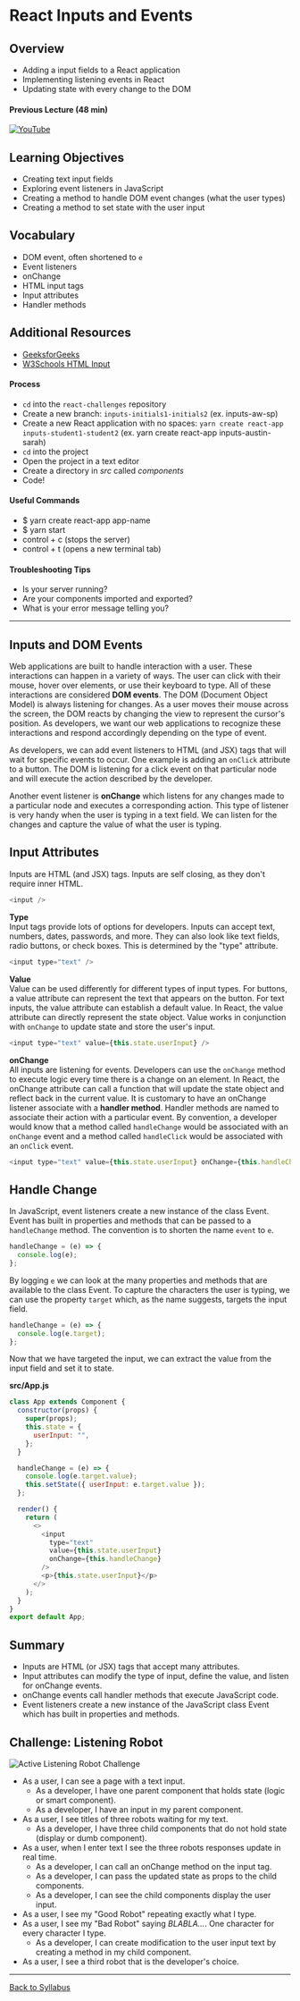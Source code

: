 # React Inputs and Events

## Overview

- Adding a input fields to a React application
- Implementing listening events in React
- Updating state with every change to the DOM

#### Previous Lecture (48 min)

[![YouTube](http://img.youtube.com/vi/hdjjEmRIW7A/0.jpg)](https://youtu.be/hdjjEmRIW7A)

## Learning Objectives

- Creating text input fields
- Exploring event listeners in JavaScript
- Creating a method to handle DOM event changes (what the user types)
- Creating a method to set state with the user input

## Vocabulary

- DOM event, often shortened to `e`
- Event listeners
- onChange
- HTML input tags
- Input attributes
- Handler methods

## Additional Resources

- [GeeksforGeeks](https://www.geeksforgeeks.org/javascript-events/)
- [W3Schools HTML Input](https://www.w3schools.com/tags/tag_input.asp)

#### Process

- `cd` into the `react-challenges` repository
- Create a new branch: `inputs-initials1-initials2` (ex. inputs-aw-sp)
- Create a new React application with no spaces: `yarn create react-app inputs-student1-student2` (ex. yarn create react-app inputs-austin-sarah)
- `cd` into the project
- Open the project in a text editor
- Create a directory in _src_ called _components_
- Code!

#### Useful Commands

- $ yarn create react-app app-name
- $ yarn start
- control + c (stops the server)
- control + t (opens a new terminal tab)

#### Troubleshooting Tips

- Is your server running?
- Are your components imported and exported?
- What is your error message telling you?

---

## Inputs and DOM Events

Web applications are built to handle interaction with a user. These interactions can happen in a variety of ways. The user can click with their mouse, hover over elements, or use their keyboard to type. All of these interactions are considered **DOM events**. The DOM (Document Object Model) is always listening for changes. As a user moves their mouse across the screen, the DOM reacts by changing the view to represent the cursor's position. As developers, we want our web applications to recognize these interactions and respond accordingly depending on the type of event.

As developers, we can add event listeners to HTML (and JSX) tags that will wait for specific events to occur. One example is adding an `onClick` attribute to a button. The DOM is listening for a click event on that particular node and will execute the action described by the developer.

Another event listener is **onChange** which listens for any changes made to a particular node and executes a corresponding action. This type of listener is very handy when the user is typing in a text field. We can listen for the changes and capture the value of what the user is typing.

## Input Attributes

Inputs are HTML (and JSX) tags. Inputs are self closing, as they don't require inner HTML.

```javascript
<input />
```

**Type**  
Input tags provide lots of options for developers. Inputs can accept text, numbers, dates, passwords, and more. They can also look like text fields, radio buttons, or check boxes. This is determined by the "type" attribute.

```javascript
<input type="text" />
```

**Value**  
Value can be used differently for different types of input types. For buttons, a value attribute can represent the text that appears on the button. For text inputs, the value attribute can establish a default value. In React, the value attribute can directly represent the state object. Value works in conjunction with `onChange` to update state and store the user's input.

```javascript
<input type="text" value={this.state.userInput} />
```

**onChange**  
All inputs are listening for events. Developers can use the `onChange` method to execute logic every time there is a change on an element. In React, the onChange attribute can call a function that will update the state object and reflect back in the current value. It is customary to have an onChange listener associate with a **handler method**. Handler methods are named to associate their action with a particular event. By convention, a developer would know that a method called `handleChange` would be associated with an `onChange` event and a method called `handleClick` would be associated with an `onClick` event.

```javascript
<input type="text" value={this.state.userInput} onChange={this.handleChange} />
```

## Handle Change

In JavaScript, event listeners create a new instance of the class Event. Event has built in properties and methods that can be passed to a `handleChange` method. The convention is to shorten the name `event` to `e`.

```javascript
handleChange = (e) => {
  console.log(e);
};
```

By logging `e` we can look at the many properties and methods that are available to the class Event. To capture the characters the user is typing, we can use the property `target` which, as the name suggests, targets the input field.

```javascript
handleChange = (e) => {
  console.log(e.target);
};
```

Now that we have targeted the input, we can extract the value from the input field and set it to state.

**src/App.js**

```javascript
class App extends Component {
  constructor(props) {
    super(props);
    this.state = {
      userInput: "",
    };
  }

  handleChange = (e) => {
    console.log(e.target.value);
    this.setState({ userInput: e.target.value });
  };

  render() {
    return (
      <>
        <input
          type="text"
          value={this.state.userInput}
          onChange={this.handleChange}
        />
        <p>{this.state.userInput}</p>
      </>
    );
  }
}
export default App;
```

## Summary

- Inputs are HTML (or JSX) tags that accept many attributes.
- Input attributes can modify the type of input, define the value, and listen for onChange events.
- onChange events call handler methods that execute JavaScript code.
- Event listeners create a new instance of the JavaScript class Event which has built in properties and methods.

## Challenge: Listening Robot

![Active Listening Robot Challenge](./assets/robot_active_listening.png)

- As a user, I can see a page with a text input.
  - As a developer, I have one parent component that holds state (logic or smart component).
  - As a developer, I have an input in my parent component.
- As a user, I see titles of three robots waiting for my text.
  - As a developer, I have three child components that do not hold state (display or dumb component).
- As a user, when I enter text I see the three robots responses update in real time.
  - As a developer, I can call an onChange method on the input tag.
  - As a developer, I can pass the updated state as props to the child components.
  - As a developer, I can see the child components display the user input.
- As a user, I see my "Good Robot" repeating exactly what I type.
- As a user, I see my "Bad Robot" saying _BLABLA..._. One character for every character I type.
  - As a developer, I can create modification to the user input text by creating a method in my child component.
- As a user, I see a third robot that is the developer's choice.

---

[Back to Syllabus](../README.md#unit-three-react)
